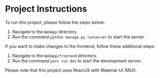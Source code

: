 # Project Instructions

To run this project, please follow the steps below:

1. Navigate to the `WebApp` directory.
2. Run the command `python manage.py runserver` to start the server.

If you want to make changes to the frontend, follow these additional steps:

1. Navigate to the `WebApp/frontend` directory.
2. Run the command `yarn run dev` to start the development server.

Please note that this project uses ReactJS with Material-UI (MUI).
